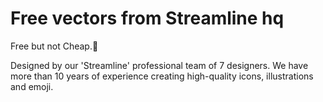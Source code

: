 # Free vectors from Streamline hq

Free but not Cheap.🤘

Designed by our 'Streamline' professional team of 7 designers. We have more than 10 years of experience creating high-quality icons, illustrations and emoji.
